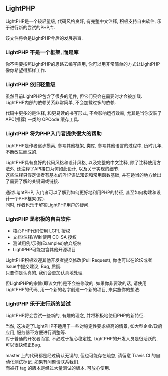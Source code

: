 ## LightPHP

LightPHP是一个较轻量级, 代码风格良好, 有完整中文注释, 积极支持自由软件, 乐于进行新的尝试的PHP库.

该文件将会是LightPHP今后的发展宗旨.

### LightPHP 不是一个框架, 而是库
你不需要按照LightPHP的思路去编写应用, 你可以用非常简单的方式让LightPHP像你希望得那样工作.

### LightPHP 依旧轻量级
虽然目前LightPHP包含了很多的组件, 但它们只会在需要时才会被加载.  
LightPHP内部的依赖关系非常简单, 不会加载过多的依赖.

代码中更多的是注释, 和更易读的书写形式, 不会影响运行效率, 尤其是当你安装了 APC(推荐) 一类的 OPCode 缓存工具.

### LightPHP 将为PHP入门者提供很大的帮助
LightPHP是作者逐步摸索, 参考其他框架, 类库, 参考其他语言的过程中, 历时几年, 不断改进而成的.  

LightPHP具有良好的代码风格和设计风格, 以及完整的中文注释, 除了注释使用方法外, 还注释了API接口为何如此设计, 以及关于实现的细节.  
这些注释只假定读者有基本的PHP语法知识和常用函数基础, 并在适当的地方给出了需要了解的关键词或链接.

通过LightPHP, 入门者可以了解到如何更好地利用PHP的特征, 甚至如何构建和设计一个PHP框架(库).  
同时, 作者也乐于解答LightPHP用户的疑问.

### LightPHP 是积极的自由软件

* 核心PHP代码使用 LGPL 授权
* 文档/注释/Wiki使用 CC-SA 授权
* 测试用例/示例(Examples)放弃版权
* LightPHP可能包含其他开源项目

LightPHP积极欢迎其他开发者提交修改(Pull Request), 你也可以在论坛或者Issue中提交建议, Bug, 质疑.  
只要你是认真的, 我们会更加认真地处理.

但LightPHP的宗旨(即该文件)是不会被修改的. 如果你非要改的话, 请使用LightPHP的代码, 用一个新的名字创建一个新的项目, 来实施你的想法.

### LightPHP 乐于进行新的尝试
LightPHP将会尝试一些新的, 有趣的理念, 并将积极地使用PHP的新特征.

当然, 这决定了LightPHP不适用于一些对稳定性要求极高的情景, 如大型企业/政府应用, 服务器不方便进行调整等.  
对于普通的开发者而言, 不必过于担心稳定性, LightPHP的开发人员是很活跃的, 可以很快修正Bug.

master 上的代码都是经过确认无误的, 但也可能存在疏忽, 请留意 Travis CI 的自动化测试标记. 如果有问题请联系我们.  
而被打 tag 的版本是经过大量测试的版本, 可放心使用.